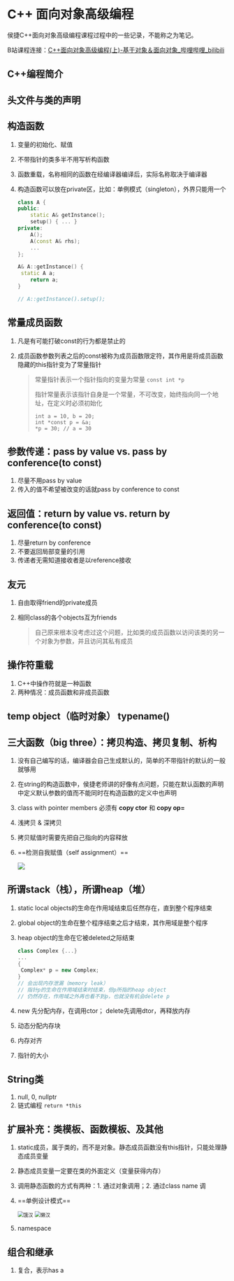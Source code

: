 # C++ 面向对象高级编程

侯捷C++面向对象高级编程课程过程中的一些记录，不能称之为笔记。

B站课程连接：[C++面向对象高级编程(上)-基于对象＆面向对象_哔哩哔哩_bilibili](https://www.bilibili.com/video/BV1Lb4y1R7fs?p=3&spm_id_from=pageDriver)



## C++编程简介



## 头文件与类的声明



## 构造函数

1. 变量的初始化、赋值

2. 不带指针的类多半不用写析构函数

3. 函数重载，名称相同的函数在经编译器编译后，实际名称取决于编译器

4. 构造函数可以放在private区，比如：单例模式（singleton），外界只能用一个

   ```c++
   class A {
   public:
       static A& getInstance();
       setup() { ... }
   private:
       A();
       A(const A& rhs);
       ...
   };
   
   A& A::getInstance() {
   	static A a;
       return a;
   }
   
   // A::getInstance().setup();
   ```

   



## 常量成员函数

1. 凡是有可能打破const的行为都是禁止的

2. 成员函数参数列表之后的const被称为成员函数限定符，其作用是将成员函数隐藏的this指针变为了常量指针

   >常量指针表示一个指针指向的变量为常量 `const int *p`
   >
   >指针常量表示该指针自身是一个常量，不可改变，始终指向同一个地址，在定义时必须初始化
   >
   >```
   >int a = 10, b = 20;
   >int *const p = &a;
   >*p = 30; // a = 30
   >```



## 参数传递：pass by value vs. pass by conference(to const)

1. 尽量不用pass by value
2. 传入的值不希望被改变的话就pass by conference to const



## 返回值：return by value vs. return by conference(to const)

1. 尽量return by conference
2. 不要返回局部变量的引用
3. 传递者无需知道接收者是以reference接收

##  友元

1. 自由取得friend的private成员

2. 相同class的各个objects互为friends

   > 自己原来根本没考虑过这个问题，比如类的成员函数以访问该类的另一个对象为参数，并且访问其私有成员



## 操作符重载

1. C++中操作符就是一种函数
2. 两种情况：成员函数和非成员函数



## temp object（临时对象） typename()



## 三大函数（big three）：拷贝构造、拷贝复制、析构

1. 没有自己编写的话，编译器会自己生成默认的，简单的不带指针的默认的一般就够用

2. 在string的构造函数中，侯捷老师讲的好像有点问题，只能在默认函数的声明中定义默认参数的值而不能同时在构造函数的定义中也声明

3. class with pointer members 必须有 **copy ctor** 和 **copy op=**

4. 浅拷贝 & 深拷贝

5. 拷贝赋值时需要先把自己指向的内容释放 

6. ==检测自我赋值（self assignment）==

   ![](https://i.loli.net/2021/06/08/ax94PZk5uRDJAfv.png)



## 所谓stack（栈），所谓heap（堆）

1. static local objects的生命在作用域结束后任然存在，直到整个程序结束

2. global object的生命在整个程序结束之后才结束，其作用域是整个程序

3. heap object的生命在它被deleted之际结束

   ```C++ 
   class Complex {...}
   ...
   {
   	Complex* p = new Complex;
   }
   // 会出现内存泄漏（memory leak）
   // 指针p的生命在作用域结束时结束，但p所指的heap object
   // 仍然存在，作用域之外再也看不到p，也就没有机会delete p
   ```

4. new  先分配内存，在调用ctor； delete先调用dtor，再释放内存

5. 动态分配内存块

6. 内存对齐

7. 指针的大小

   

## String类

1. null, 0, nullptr
2. 链式编程 `return *this`



## 扩展补充：类模板、函数模板、及其他

1. static成员，属于类的，而不是对象。静态成员函数没有this指针，只能处理静态成员变量

2. 静态成员变量一定要在类的外面定义（变量获得内存）

3. 调用静态函数的方式有两种：1. 通过对象调用；2. 通过class name 调

4. ==单例设计模式==

   <img src="https://i.loli.net/2021/06/09/kXQCpG1c52ISPhZ.png" alt="饿汉" style="zoom: 80%;" />

   <img src="https://i.loli.net/2021/06/09/QASosVTczaku3Ux.png" alt="懒汉" style="zoom: 80%;" />

5. namespace



## 组合和继承

1. 复合，表示has a